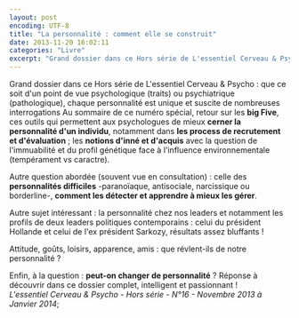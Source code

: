 ```yaml
---
layout: post
encoding: UTF-8
title: "La personnalité : comment elle se construit"
date: 2013-11-20 16:02:11
categories: "Livre"
excerpt: "Grand dossier dans ce Hors série de L'essentiel Cerveau & Psycho : que ce soit d'un point de vue psychologique (traits) ou psychiatrique (pathologique), chaque personnalité est unique et suscite de nombreuses interrogations"
---
```

Grand dossier dans ce Hors série de L'essentiel Cerveau & Psycho : que ce soit d'un point de vue psychologique (traits) ou psychiatrique (pathologique), chaque personnalité est unique et suscite de nombreuses interrogations
Au sommaire de ce numéro spécial, retour sur les **big Five**, ces outils qui permettent aux psychologues de mieux **cerner la personnalité d'un individu**, notamment dans **les process de recrutement et d'évaluation** ; les **notions d'inné et d'acquis** avec la question de l'immuabilité et du profil génétique face à l'influence environnementale (tempérament vs caractre).  
  
Autre question abordée (souvent vue en consultation) : celle des **personnalités difficiles** -paranoïaque, antisociale, narcissique ou borderline-, **comment les détecter et apprendre à mieux les gérer**.   
  
Autre sujet intéressant : la personnalité chez nos leaders et notamment les profils de deux leaders politiques contemporains : celui du président Hollande et celui de l'ex président Sarkozy, résultats assez bluffants !   
  
Attitude, goûts, loisirs, apparence, amis : que révlent-ils de notre personnalité ?  
  
Enfin, à la question : **peut-on changer de personnalité** ? Réponse à découvrir dans ce dossier complet, intelligent et passionnant !  
 _L'essentiel Cerveau & Psycho - Hors série - N°16 - Novembre 2013 à Janvier 2014_;